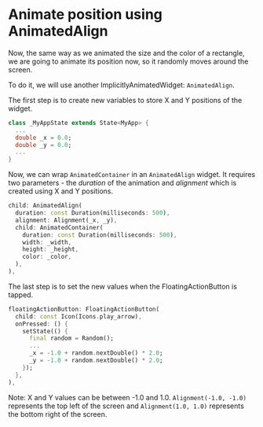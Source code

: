 # Animate position using AnimatedAlign

Now, the same way as we animated the size and the color of a rectangle, we 
are going to animate its position now, so it randomly moves around the screen. 

To do it, we will use another ImplicitlyAnimatedWidget: `AnimatedAlign`.

The first step is to create new variables to store X and Y positions of the 
widget.

```dart
class _MyAppState extends State<MyApp> {
  ...
  double _x = 0.0;
  double _y = 0.0;
  ...
}
```

Now, we can wrap `AnimatedContainer` in an `AnimatedAlign` widget. It 
requires two parameters - the _duration_ of the animation and _alignment_ 
which is created using X and Y positions.  

```dart
child: AnimatedAlign(
  duration: const Duration(milliseconds: 500),
  alignment: Alignment(_x, _y),
  child: AnimatedContainer(
    duration: const Duration(milliseconds: 500),
    width: _width,
    height: _height,
    color: _color,
  ),
),
```

The last step is to set the new values when the FloatingActionButton is tapped.

```dart
floatingActionButton: FloatingActionButton(
  child: const Icon(Icons.play_arrow),
  onPressed: () {
    setState(() {
      final random = Random();
      ...
      _x = -1.0 + random.nextDouble() * 2.0;
      _y = -1.0 + random.nextDouble() * 2.0;
    });
  },
),
```

Note: X and Y values can be between -1.0 and 1.0. `Alignment(-1.0, -1.0)`
represents the top left of the screen and `Alignment(1.0, 1.0)` represents 
the bottom right of the screen.